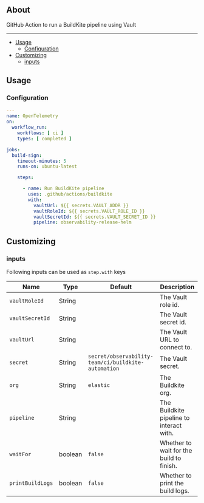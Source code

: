 ## About

GitHub Action to run a BuildKite pipeline using Vault

___

* [Usage](#usage)
  * [Configuration](#configuration)
* [Customizing](#customizing)
  * [inputs](#inputs)

## Usage

### Configuration


```yaml
---
name: OpenTelemetry
on:
  workflow_run:
    workflows: [ ci ]
    types: [ completed ]

jobs:
  build-sign:
    timeout-minutes: 5
    runs-on: ubuntu-latest

    steps:

      - name: Run BuildKite pipeline
        uses: .github/actions/buildkite
        with:
          vaultUrl: ${{ secrets.VAULT_ADDR }}
          vaultRoleId: ${{ secrets.VAULT_ROLE_ID }}
          vaultSecretId: ${{ secrets.VAULT_SECRET_ID }}
          pipeline: observability-release-helm

```

## Customizing

### inputs

Following inputs can be used as `step.with` keys

| Name              | Type    | Default                     | Description                        |
|-------------------|---------|-----------------------------|------------------------------------|
| `vaultRoleId`     | String  |                             | The Vault role id. |
| `vaultSecretId`   | String  |                             | The Vault secret id. |
| `vaultUrl`        | String  |                             | The Vault URL to connect to. |
| `secret`          | String  | `secret/observability-team/ci/buildkite-automation` | The Vault secret. |
| `org`             | String  | `elastic`                   | The Buildkite org. |
| `pipeline`        | String  |                             | The Buildkite pipeline to interact with. |
| `waitFor`         | boolean | `false`                     | Whether to wait for the build to finish. |
| `printBuildLogs`  | boolean | `false`                     | Whether to print the build logs. |
